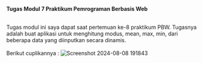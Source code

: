 **Tugas Modul 7 Praktikum Pemrograman Berbasis Web** <br><br>

Tugas modul ini saya dapat saat pertemuan ke-8 praktikum PBW. Tugasnya adalah buat aplikasi untuk menghitung modus, mean, max, min, dari beberapa data yang diinputkan secara dinamis. <br><br>
Berikut cuplikannya :
![Screenshot 2024-08-08 191843](https://github.com/user-attachments/assets/7a348e9a-3b62-41e5-8fde-c45cfa0ad9fd)
